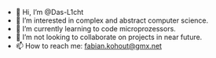 - 👋 Hi, I’m @Das-L1cht
- 👀 I’m interested in complex and abstract computer science.
- 🌱 I’m currently learning to code microprozessors.
- 💞️ I’m not looking to collaborate on projects in near future.
- 📫 How to reach me: fabian.kohout@gmx.net

<!---
Das-L1cht/Das-L1cht is a ✨ special ✨ repository because its `README.md` (this file) appears on your GitHub profile.
You can click the Preview link to take a look at your changes.
--->

